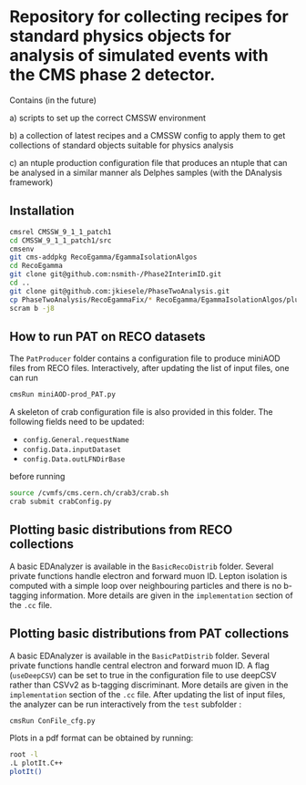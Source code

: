 Repository for collecting recipes for standard physics objects for analysis of simulated events with the CMS phase 2 detector.
=========================


Contains (in the future)

a) scripts to set up the correct CMSSW environment

b) a collection of latest recipes and a CMSSW config to apply them to get collections of standard objects suitable for physics analysis

c) an ntuple production configuration file that produces an ntuple that can be analysed in a similar manner als Delphes samples (with the DAnalysis framework)


Installation
--------------

```bash
cmsrel CMSSW_9_1_1_patch1
cd CMSSW_9_1_1_patch1/src
cmsenv
git cms-addpkg RecoEgamma/EgammaIsolationAlgos
cd RecoEgamma
git clone git@github.com:nsmith-/Phase2InterimID.git
cd ..
git clone git@github.com:jkiesele/PhaseTwoAnalysis.git
cp PhaseTwoAnalysis/RecoEgammaFix/* RecoEgamma/EgammaIsolationAlgos/plugins/
scram b -j8
```

How to run PAT on RECO datasets
----------------

The `PatProducer` folder contains a configuration file to produce miniAOD files from RECO files. Interactively, after updating the list of input files, one can run
```bash
cmsRun miniAOD-prod_PAT.py
```
A skeleton of crab configuration file is also provided in this folder. The following fields need to be updated:
   * `config.General.requestName` 
   * `config.Data.inputDataset`
   * `config.Data.outLFNDirBase`

before running
```bash
source /cvmfs/cms.cern.ch/crab3/crab.sh
crab submit crabConfig.py
```

Plotting basic distributions from RECO collections
-----------------

A basic EDAnalyzer is available in the `BasicRecoDistrib` folder. Several private functions handle electron and forward muon ID. Lepton isolation is computed with a simple loop over neighbouring particles and there is no b-tagging information. More details are given in the `implementation` section of the `.cc` file.


Plotting basic distributions from PAT collections
-----------------

A basic EDAnalyzer is available in the `BasicPatDistrib` folder. Several private functions handle central electron and forward muon ID. A flag (`useDeepCSV`) can be set to true in the configuration file to use deepCSV rather than CSVv2 as b-tagging discriminant. More details are given in the `implementation` section of the `.cc` file.
After updating the list of input files, the analyzer can be run interactively from the `test` subfolder :
```bash
cmsRun ConFile_cfg.py
```
Plots in a pdf format can be obtained by running:
```bash
root -l 
.L plotIt.C++
plotIt()
```
